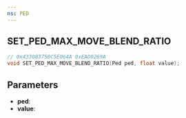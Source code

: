 ```yaml
---
ns: PED
---
```

## SET_PED_MAX_MOVE_BLEND_RATIO

```c
// 0x433083750C5E064A 0xEAD0269A
void SET_PED_MAX_MOVE_BLEND_RATIO(Ped ped, float value);
```


## Parameters
* **ped**: 
* **value**: 

